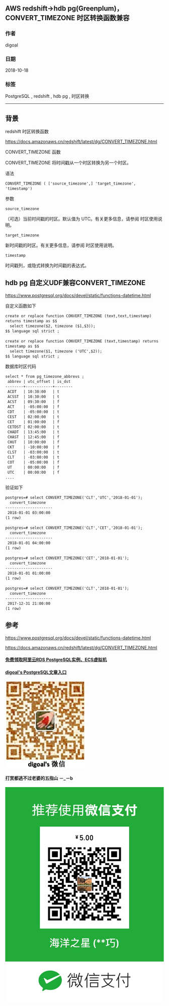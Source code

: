 ## AWS redshift->hdb pg(Greenplum)， CONVERT_TIMEZONE 时区转换函数兼容  
                                                           
### 作者                                                           
digoal                                                           
                                                           
### 日期                                                           
2018-10-18                                                        
                                                           
### 标签                                                           
PostgreSQL , redshift , hdb pg , 时区转换      
                                                           
----                                                           
                                                           
## 背景      
redshift 时区转换函数  
  
https://docs.amazonaws.cn/redshift/latest/dg/CONVERT_TIMEZONE.html  
  
CONVERT_TIMEZONE 函数  
  
CONVERT_TIMEZONE 将时间戳从一个时区转换为另一个时区。  
  
语法  
  
```  
CONVERT_TIMEZONE ( ['source_timezone',] 'target_timezone', 'timestamp')  
```  
  
参数  
  
```  
source_timezone  
```  
  
（可选）当前时间戳的时区。默认值为 UTC。有关更多信息，请参阅 时区使用说明。  
  
```  
target_timezone  
```  
  
新时间戳的时区。有关更多信息，请参阅 时区使用说明。  
  
```  
timestamp  
```  
  
时间戳列，或隐式转换为时间戳的表达式。  
  
## hdb pg 自定义UDF兼容CONVERT_TIMEZONE  
https://www.postgresql.org/docs/devel/static/functions-datetime.html  
  
自定义函数如下  
  
```  
create or replace function CONVERT_TIMEZONE (text,text,timestamp) returns timestamp as $$                
  select timezone($2, timezone ($1,$3));   
$$ language sql strict ;  
  
create or replace function CONVERT_TIMEZONE (text,timestamp) returns timestamp as $$  
  select timezone($1, timezone ('UTC',$2));   
$$ language sql strict ;  
```  
  
数据库时区代码  
  
```  
select * from pg_timezone_abbrevs ;  
 abbrev | utc_offset | is_dst   
--------+------------+--------  
 ACDT   | 10:30:00   | t  
 ACSST  | 10:30:00   | t  
 ACST   | 09:30:00   | f  
 ACT    | -05:00:00  | f  
 CDT    | -05:00:00  | t  
 CEST   | 02:00:00   | t  
 CET    | 01:00:00   | f  
 CETDST | 02:00:00   | t  
 CHADT  | 13:45:00   | t  
 CHAST  | 12:45:00   | f  
 CHUT   | 10:00:00   | f  
 CKT    | -10:00:00  | f  
 CLST   | -03:00:00  | t  
 CLT    | -03:00:00  | t  
 COT    | -05:00:00  | f  
 UT     | 00:00:00   | f  
 UTC    | 00:00:00   | f  
....  
```  
  
验证如下  
  
```  
postgres=# select CONVERT_TIMEZONE('CLT','UTC','2018-01-01');  
  convert_timezone     
---------------------  
 2018-01-01 03:00:00  
(1 row)  
  
postgres=# select CONVERT_TIMEZONE('CLT','CET','2018-01-01');  
  convert_timezone     
---------------------  
 2018-01-01 04:00:00  
(1 row)  
  
postgres=# select CONVERT_TIMEZONE('CET','2018-01-01');  
  convert_timezone     
---------------------  
 2018-01-01 01:00:00  
(1 row)  
  
postgres=# select CONVERT_TIMEZONE('CLT','2018-01-01');  
  convert_timezone     
---------------------  
 2017-12-31 21:00:00  
(1 row)  
```  
  
## 参考  
https://www.postgresql.org/docs/devel/static/functions-datetime.html  
  
https://docs.amazonaws.cn/redshift/latest/dg/CONVERT_TIMEZONE.html  
    
  
  
  
  
  
  
  
  
  
#### [免费领取阿里云RDS PostgreSQL实例、ECS虚拟机](https://free.aliyun.com/ "57258f76c37864c6e6d23383d05714ea")
  
  
#### [digoal's PostgreSQL文章入口](https://github.com/digoal/blog/blob/master/README.md "22709685feb7cab07d30f30387f0a9ae")
  
  
![digoal's weixin](../pic/digoal_weixin.jpg "f7ad92eeba24523fd47a6e1a0e691b59")
  
  
  
  
  
  
#### 打赏都逃不过老婆的五指山 －_－b  
![wife's weixin ds](../pic/wife_weixin_ds.jpg "acd5cce1a143ef1d6931b1956457bc9f")
  

